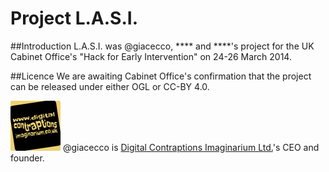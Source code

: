 Project L.A.S.I.
================

##Introduction
L.A.S.I. was @giacecco, **** and ****'s project for the UK Cabinet Office's "Hack for Early Intervention" on 24-26 March 2014. 

##Licence
We are awaiting Cabinet Office's confirmation that the project can be released under either OGL or CC-BY 4.0.

![Digital Contraptions Imaginarium's logo](images/dicoim.png) @giacecco is [Digital Contraptions Imaginarium Ltd.](http://www.digitalcontraptionsimaginarium.co.uk/)'s CEO and founder.